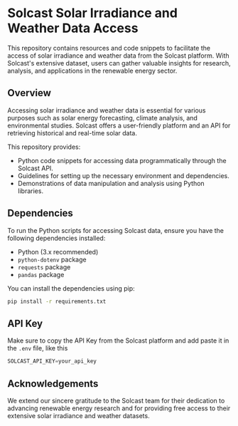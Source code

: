 # Solcast Solar Irradiance and Weather Data Access

This repository contains resources and code snippets to facilitate the access of solar irradiance and weather data from the Solcast platform. With Solcast's extensive dataset, users can gather valuable insights for research, analysis, and applications in the renewable energy sector.

## Overview

Accessing solar irradiance and weather data is essential for various purposes such as solar energy forecasting, climate analysis, and environmental studies. Solcast offers a user-friendly platform and an API for retrieving historical and real-time solar data.

This repository provides:

- Python code snippets for accessing data programmatically through the Solcast API.
- Guidelines for setting up the necessary environment and dependencies.
- Demonstrations of data manipulation and analysis using Python libraries.

## Dependencies

To run the Python scripts for accessing Solcast data, ensure you have the following dependencies installed:

- Python (3.x recommended)
- `python-dotenv` package
- `requests` package
- `pandas` package

You can install the dependencies using pip:

```bash
pip install -r requirements.txt
```

## API Key

Make sure to copy the API Key from the Solcast platform and add paste it in the `.env` file, like this

```python
SOLCAST_API_KEY=your_api_key
```
## Acknowledgements

We extend our sincere gratitude to the Solcast team for their dedication to advancing renewable energy research and for providing free access to their extensive solar irradiance and weather datasets.
